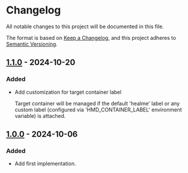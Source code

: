 # Changelog

All notable changes to this project will be documented in this file.

The format is based on [Keep a Changelog](https://keepachangelog.com/en/1.1.0/),
and this project adheres to [Semantic Versioning](https://semver.org/spec/v2.0.0.html).

## [1.1.0] - 2024-10-20

### Added

- Add customization for target container label

  Target container will be managed if the default 'healme' label or any custom
  label (configured via 'HMD_CONTAINER_LABEL' environment variable) is attached.

## [1.0.0] - 2024-10-06

### Added

- Add first implementation.

[1.1.0]: https://github.com/ioriomauro/healmydocker/compare/v1.0.0...v1.1.0
[1.0.0]: https://github.com/ioriomauro/healmydocker/releases/tag/v1.0.0
